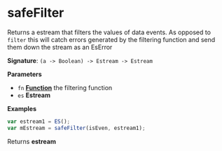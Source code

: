# safeFilter

Returns a estream that filters the values of data events.
As opposed to `filter` this will catch errors generated by the filtering function
and send them down the stream as an EsError

**Signature**: `(a -> Boolean) -> Estream -> Estream`

**Parameters**

-   `fn` **[Function](https://developer.mozilla.org/en-US/docs/Web/JavaScript/Reference/Statements/function)** the filtering function
-   `es` **Estream** 

**Examples**

```javascript
var estream1 = ES();
var mEstream = safeFilter(isEven, estream1);
```

Returns **estream** 
